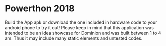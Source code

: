 # Powerthon 2018

Build the App apk or download the one included in hardware code to your android phone to try it out!
Please keep in mind that this application was intended to be an idea showcase for Dominion and was built between 1 to 4 am.
Thus it may include many static elements and untested codes.